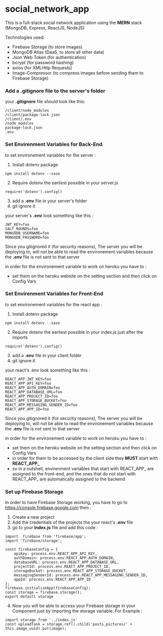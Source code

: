 # social_network_app

This is a full-stack social network application using the **MERN** stack (MongoDB, Express, ReactJS, NodeJS)

Technologies used:

- Firebase Storage (to store images)
- MongoDB Atlas (DaaS, to store all other data)
- Json Web Token (for authentication)
- bcrypt (for password hashing)
- axios (for XMLHttp Requests)
- Image-Compressor (to compress images before sending them to Firebase Storage)

### Add a .gitignore file to the server's folder

your **.gitignore** file should look like this:
  ~~~~
  /client/node_modules
  /client/package-lock.json
  /client/.env
  /node_modules
  package-lock.json
  .env
  ~~~~
### Set Envirenment Variables for Back-End

to set environement variables for the server :

1. Install dotenv package
  ~~~~
  npm install dotenv --save
  ~~~~
2. Require dotenv the earliest possible in your server.js
  ~~~~
  require('dotenv').config() 
  ~~~~
3. add a **.env** file in your server's folder
4. git ignore it

your server's **.env** look something like this :
  ~~~~
  JWT_KEY=foo
  SALT_ROUNDS=foo
  MONGODB_USERNAME=foo
  MONGODB_PASSWORD=foo
  ~~~~

Since you gitignored it (for security reasons), The server you will be deploying to, will not be able to read the environement variables because the **.env** file is not sent to that server

in order for the environement variable to work on heroku you have to :

- set them on the heroku website on the setting section and then click on Config Vars

### Set Envirenment Variables for Front-End

to set environement variables for the react app :

1. Install dotenv package
  ~~~~
  npm install dotenv --save
  ~~~~
2. Require dotenv the earliest possible in your index.js just after the imports
  ~~~~
  require('dotenv').config() 
  ~~~~
3. add a **.env** file in your client folder
4. git ignore it

your react's .env look something like this :
  ~~~~
  REACT_APP_JWT_KEY=foo
  REACT_APP_API_KEY=foo
  REACT_APP_AUTH_DOMAIN=foo
  REACT_APP_DATABASE_URL=foo
  REACT_APP_PROJECT_ID=foo
  REACT_APP_STORAGE_BUCKET=foo
  REACT_APP_MESSAGING_SENDER_ID=foo
  REACT_APP_APP_ID=foo
  ~~~~
Since you gitignored it (for security reasons), The server you will be deploying to, will not be able to read the environement variables because the **.env** file is not sent to that server

in order for the environement variable to work on heroku you have to :

- set them on the heroku website on the setting section and then click on Config Vars
- in order for them to be accessed by the client side they **MUST** start with **REACT_APP_**
- so in a nutshell, envirenment variables that start with REACT_APP_ are assigned to the front-end, and the ones that do not start with REACT_APP_ are automatically assigned to the backend

### Set up Firebase Storage

In order to have Firebase Storage working, you have to go to https://console.firebase.google.com then :

1. Create a new project
2. Add the credentials of the projects the your react's **.env** file
3. go to your **index.js** file and add this code :
  ~~~~
  import  firebase from 'firebase/app';
  import 'firebase/storage';
  
  const firebaseConfig = {
      apiKey: process.env.REACT_APP_API_KEY,
      authDomain: process.env.REACT_APP_AUTH_DOMAIN,
      databaseURL: process.env.REACT_APP_DATABASE_URL,
      projectId: process.env.REACT_APP_PROJECT_ID,
      storageBucket: process.env.REACT_APP_STORAGE_BUCKET,
      messagingSenderId: process.env.REACT_APP_MESSAGING_SENDER_ID,
      appId: process.env.REACT_APP_APP_ID
  };
  firebase.initializeApp(firebaseConfig);
  const storage = firebase.storage();
  export default storage
  ~~~~
4. Now you will be able to access your Firebase storage in your Component just by importing the storage variable.
For Example : 
  ~~~~
  import storage from '../index.js'
  const uploadTask = storage.ref().child('posts_pictures/' + this.image_uuid).put(image);
  ~~~~